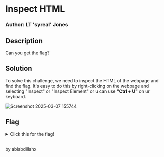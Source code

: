 # Inspect HTML
### Author: LT 'syreal' Jones

## Description
Can you get the flag?

## Solution
To solve this challenge, we need to inspect the HTML of the webpage and find the flag. It's easy
to do this by right-clicking on the webpage and selecting "Inspect" or "Inspect Element" or u can use **"Ctrl + U"** on ur keyboard.

![Screenshot 2025-03-07 155744](https://github.com/user-attachments/assets/b0fcc1cf-db69-4f66-b92e-ded7aa507104)


## Flag 
<details>
  <summary>Click this for the flag!</summary>

  ```
    picoCTF{1n5p3t0r_0f_h7ml_fd5d57bd}
  ```
</details>

<br>
<p>by abiabdillahx</p>
